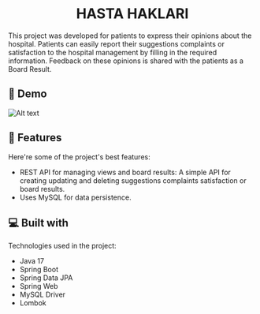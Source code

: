 <h1 align="center" id="title">HASTA HAKLARI</h1>

<p id="description">This project was developed for patients to express their opinions about the hospital. Patients can easily report their suggestions complaints or satisfaction to the hospital management by filling in the required information. Feedback on these opinions is shared with the patients as a Board Result.</p>


<h2>🚀 Demo</h2>

![Alt text](https://drive.google.com/file/d/1zrBLHSi2oQM8gGcG1HdQoSG8UDFcxGKt/view?usp=drive_link)
  
  
<h2>🧐 Features</h2>

Here're some of the project's best features:

*   REST API for managing views and board results: A simple API for creating updating and deleting suggestions complaints satisfaction or board results.
*   Uses MySQL for data persistence.

  
  
<h2>💻 Built with</h2>

Technologies used in the project:

*   Java 17
*   Spring Boot
*   Spring Data JPA
*   Spring Web
*   MySQL Driver
*   Lombok
